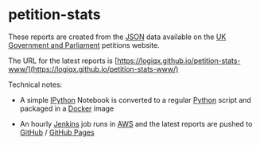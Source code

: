 # petition-stats

These reports are created from the [JSON](https://petition.parliament.uk/petitions.json) data available on the [UK Government and Parliament](https://petition.parliament.uk/petitions) petitions website.

The URL for the latest reports is [https://logiqx.github.io/petition-stats-www/](https://logiqx.github.io/petition-stats-www/)

Technical notes:

- A simple [IPython](https://ipython.org/) Notebook is converted to a regular [Python](https://www.python.org/) script and packaged in a [Docker](https://www.docker.com/) image

- An hourly [Jenkins](https://jenkins.io/) job runs in [AWS](https://aws.amazon.com/) and the latest reports are pushed to [GitHub](https://github.com/) / [GitHub Pages](https://pages.github.com/)
